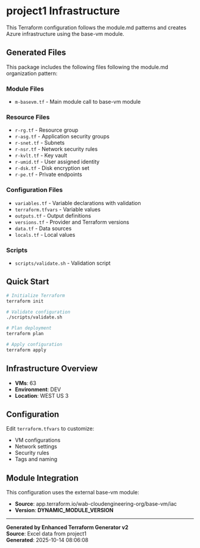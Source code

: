 # project1 Infrastructure

This Terraform configuration follows the module.md patterns and creates Azure infrastructure using the base-vm module.

## Generated Files

This package includes the following files following the module.md organization pattern:

### Module Files
- `m-basevm.tf` - Main module call to base-vm module

### Resource Files  
- `r-rg.tf` - Resource group
- `r-asg.tf` - Application security groups
- `r-snet.tf` - Subnets
- `r-nsr.tf` - Network security rules
- `r-kvlt.tf` - Key vault
- `r-umid.tf` - User assigned identity
- `r-dsk.tf` - Disk encryption set
- `r-pe.tf` - Private endpoints

### Configuration Files
- `variables.tf` - Variable declarations with validation
- `terraform.tfvars` - Variable values
- `outputs.tf` - Output definitions
- `versions.tf` - Provider and Terraform versions
- `data.tf` - Data sources
- `locals.tf` - Local values

### Scripts
- `scripts/validate.sh` - Validation script

## Quick Start

```bash
# Initialize Terraform
terraform init

# Validate configuration
./scripts/validate.sh

# Plan deployment
terraform plan

# Apply configuration
terraform apply
```

## Infrastructure Overview

- **VMs**: 63
- **Environment**: DEV
- **Location**: WEST US 3

## Configuration

Edit `terraform.tfvars` to customize:
- VM configurations
- Network settings
- Security rules
- Tags and naming

## Module Integration

This configuration uses the external base-vm module:
- **Source**: app.terraform.io/wab-cloudengineering-org/base-vm/iac
- **Version**: __DYNAMIC_MODULE_VERSION__

---

**Generated by Enhanced Terraform Generator v2**  
**Source**: Excel data from project1  
**Generated**: 2025-10-14 08:06:08
